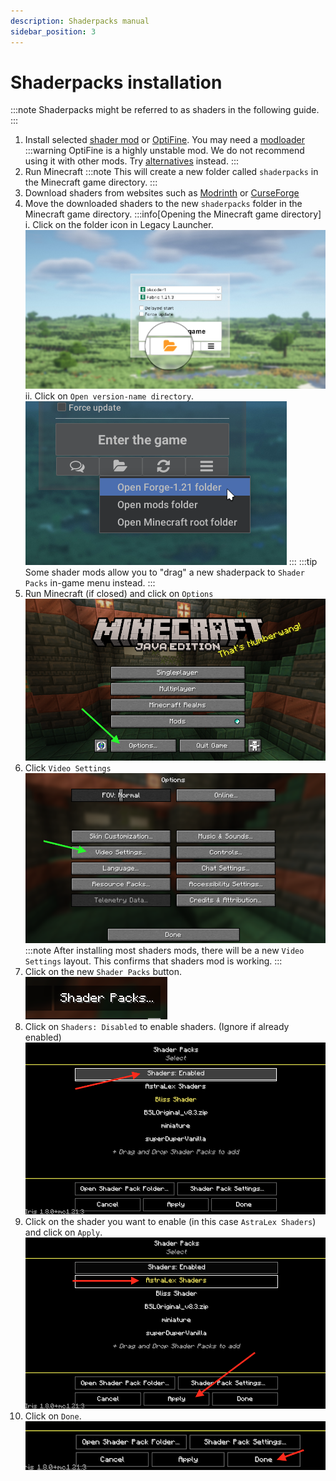 ```yaml
---
description: Shaderpacks manual
sidebar_position: 3
---
```


# Shaderpacks installation

:::note
Shaderpacks might be referred to as shaders in the following guide.
:::

1. Install selected [shader mod](./optifine-alternatives.md#shaders) or [OptiFine](../mods/optifine.md). You may need a [modloader](/tags/modloader)
   :::warning
   OptiFine is a highly unstable mod. We do not recommend using it with other mods. Try [alternatives](./optifine-alternatives.md#shaders) instead.
   :::
2. Run Minecraft
   :::note
   This will create a new folder called `shaderpacks` in the Minecraft game directory.
   :::
3. Download shaders from websites such as [Modrinth](https://modrinth.com/shaders) or [CurseForge](https://www.curseforge.com/minecraft/search?class=shaders)
4. Move the downloaded shaders to the new `shaderpacks` folder in the Minecraft game directory.
   :::info[Opening the Minecraft game directory]
   i. Click on the folder icon in Legacy Launcher.
      ![Folder icon](./img/folder-button.png)
   ii. Click on `Open version-name directory`.
      ![Open version directory](../mods/img/mods_openclientdir.png)
   :::
   :::tip
   Some shader mods allow you to "drag" a new shaderpack to `Shader Packs` in-game menu instead.
   :::
5. Run Minecraft (if closed) and click on `Options`
   ![Options](./img/mc-options.png)
6. Click `Video Settings`
   ![Video Settings](./img/vid-settings.png)
   :::note
   After installing most shaders mods, there will be a new `Video Settings` layout. This confirms that shaders mod is working.
   :::
7. Click on the new `Shader Packs` button.
   ![Shader Packs button](./img/shaderpacks-button.png)
8. Click on `Shaders: Disabled` to enable shaders. (Ignore if already enabled)
    ![Enable shaders](./img/enable-shaders.png)
9. Click on the shader you want to enable (in this case `AstraLex Shaders`) and click on `Apply`.
    ![AstraLex Shaders enable](./img/shaders-enabled.png)
10. Click on `Done`.
    ![Done button](./img/done-iris.png)
